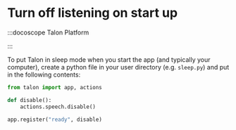 # Turn off listening on start up

:::docoscope Talon Platform

:::

To put Talon in sleep mode when you start the app (and typically your computer), create a python file in your user directory (e.g. `sleep.py`) and put in the following contents:

```python
from talon import app, actions

def disable():
    actions.speech.disable()

app.register("ready", disable)
```
